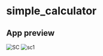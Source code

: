 # simple_calculator
## App preview
![SC](https://user-images.githubusercontent.com/110330515/196056898-a35ea27f-f50f-4af7-ac75-966adc4c279a.PNG)
![sc1](https://user-images.githubusercontent.com/110330515/196057032-7a853c68-049d-4e69-8696-38cec663f1b5.gif)
